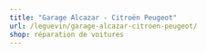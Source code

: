 ```yaml
---
title: "Garage Alcazar - Citroën Peugeot"
url: /leguevin/garage-alcazar-citroen-peugeot/
shop: réparation de voitures
---
```

